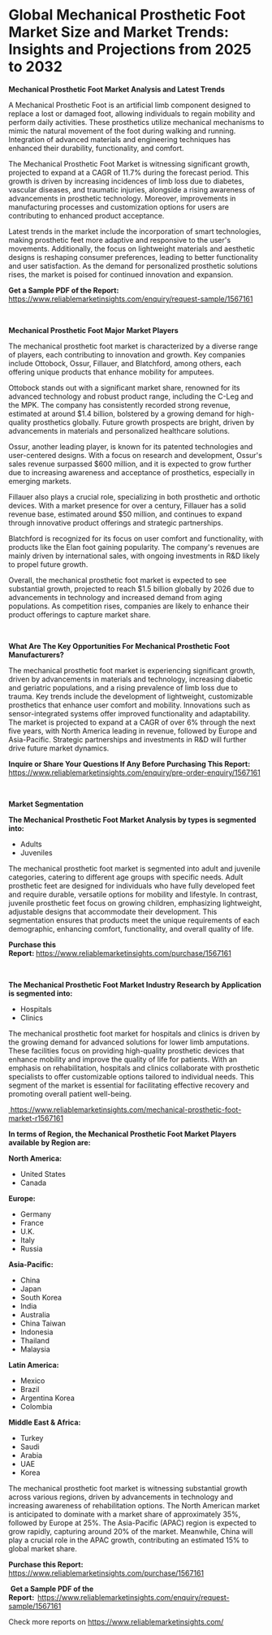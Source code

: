 <p><h1>Global Mechanical Prosthetic Foot Market Size and Market Trends: Insights and Projections from 2025 to 2032</h1></p><p><strong>Mechanical Prosthetic Foot Market Analysis and Latest Trends</strong></p>
<p><p>A Mechanical Prosthetic Foot is an artificial limb component designed to replace a lost or damaged foot, allowing individuals to regain mobility and perform daily activities. These prosthetics utilize mechanical mechanisms to mimic the natural movement of the foot during walking and running. Integration of advanced materials and engineering techniques has enhanced their durability, functionality, and comfort.</p><p>The Mechanical Prosthetic Foot Market is witnessing significant growth, projected to expand at a CAGR of 11.7% during the forecast period. This growth is driven by increasing incidences of limb loss due to diabetes, vascular diseases, and traumatic injuries, alongside a rising awareness of advancements in prosthetic technology. Moreover, improvements in manufacturing processes and customization options for users are contributing to enhanced product acceptance.</p><p>Latest trends in the market include the incorporation of smart technologies, making prosthetic feet more adaptive and responsive to the user's movements. Additionally, the focus on lightweight materials and aesthetic designs is reshaping consumer preferences, leading to better functionality and user satisfaction. As the demand for personalized prosthetic solutions rises, the market is poised for continued innovation and expansion.</p></p>
<p><strong>Get a Sample PDF of the Report:&nbsp;</strong> <a href="https://www.reliablemarketinsights.com/enquiry/request-sample/1567161?utm_campaign=3036&utm_medium=2&utm_source=Github&utm_content=ia&utm_term=22032025&utm_id=mechanical-prosthetic-foot">https://www.reliablemarketinsights.com/enquiry/request-sample/1567161</a></p>
<p>&nbsp;</p>
<p><strong>Mechanical Prosthetic Foot Major Market Players</strong></p>
<p><p>The mechanical prosthetic foot market is characterized by a diverse range of players, each contributing to innovation and growth. Key companies include Ottobock, Ossur, Fillauer, and Blatchford, among others, each offering unique products that enhance mobility for amputees.</p><p>Ottobock stands out with a significant market share, renowned for its advanced technology and robust product range, including the C-Leg and the MPK. The company has consistently recorded strong revenue, estimated at around $1.4 billion, bolstered by a growing demand for high-quality prosthetics globally. Future growth prospects are bright, driven by advancements in materials and personalized healthcare solutions.</p><p>Ossur, another leading player, is known for its patented technologies and user-centered designs. With a focus on research and development, Ossur's sales revenue surpassed $600 million, and it is expected to grow further due to increasing awareness and acceptance of prosthetics, especially in emerging markets.</p><p>Fillauer also plays a crucial role, specializing in both prosthetic and orthotic devices. With a market presence for over a century, Fillauer has a solid revenue base, estimated around $50 million, and continues to expand through innovative product offerings and strategic partnerships.</p><p>Blatchford is recognized for its focus on user comfort and functionality, with products like the Elan foot gaining popularity. The company's revenues are mainly driven by international sales, with ongoing investments in R&D likely to propel future growth.</p><p>Overall, the mechanical prosthetic foot market is expected to see substantial growth, projected to reach $1.5 billion globally by 2026 due to advancements in technology and increased demand from aging populations. As competition rises, companies are likely to enhance their product offerings to capture market share.</p></p>
<p>&nbsp;</p>
<p><strong>What Are The Key Opportunities For Mechanical Prosthetic Foot Manufacturers?</strong></p>
<p><p>The mechanical prosthetic foot market is experiencing significant growth, driven by advancements in materials and technology, increasing diabetic and geriatric populations, and a rising prevalence of limb loss due to trauma. Key trends include the development of lightweight, customizable prosthetics that enhance user comfort and mobility. Innovations such as sensor-integrated systems offer improved functionality and adaptability. The market is projected to expand at a CAGR of over 6% through the next five years, with North America leading in revenue, followed by Europe and Asia-Pacific. Strategic partnerships and investments in R&D will further drive future market dynamics.</p></p>
<p><strong>Inquire or Share Your Questions If Any Before Purchasing This Report:</strong> <a href="https://www.reliablemarketinsights.com/enquiry/pre-order-enquiry/1567161?utm_campaign=3036&utm_medium=2&utm_source=Github&utm_content=ia&utm_term=22032025&utm_id=mechanical-prosthetic-foot">https://www.reliablemarketinsights.com/enquiry/pre-order-enquiry/1567161</a></p>
<p>&nbsp;</p>
<p><strong>Market Segmentation</strong></p>
<p><strong>The Mechanical Prosthetic Foot Market Analysis by types is segmented into:</strong></p>
<p><ul><li>Adults</li><li>Juveniles</li></ul></p>
<p><p>The mechanical prosthetic foot market is segmented into adult and juvenile categories, catering to different age groups with specific needs. Adult prosthetic feet are designed for individuals who have fully developed feet and require durable, versatile options for mobility and lifestyle. In contrast, juvenile prosthetic feet focus on growing children, emphasizing lightweight, adjustable designs that accommodate their development. This segmentation ensures that products meet the unique requirements of each demographic, enhancing comfort, functionality, and overall quality of life.</p></p>
<p><strong>Purchase this Report:&nbsp;</strong><a href="https://www.reliablemarketinsights.com/purchase/1567161?utm_campaign=3036&utm_medium=2&utm_source=Github&utm_content=ia&utm_term=22032025&utm_id=mechanical-prosthetic-foot">https://www.reliablemarketinsights.com/purchase/1567161</a></p>
<p>&nbsp;</p>
<p><strong>The Mechanical Prosthetic Foot Market Industry Research by Application is segmented into:</strong></p>
<p><ul><li>Hospitals</li><li>Clinics</li></ul></p>
<p><p>The mechanical prosthetic foot market for hospitals and clinics is driven by the growing demand for advanced solutions for lower limb amputations. These facilities focus on providing high-quality prosthetic devices that enhance mobility and improve the quality of life for patients. With an emphasis on rehabilitation, hospitals and clinics collaborate with prosthetic specialists to offer customizable options tailored to individual needs. This segment of the market is essential for facilitating effective recovery and promoting overall patient well-being.</p></p>
<p><a href="https://www.reliablemarketinsights.com/mechanical-prosthetic-foot-market-r1567161?utm_campaign=3036&utm_medium=2&utm_source=Github&utm_content=ia&utm_term=22032025&utm_id=mechanical-prosthetic-foot">&nbsp;https://www.reliablemarketinsights.com/mechanical-prosthetic-foot-market-r1567161</a></p>
<p><strong>In terms of Region, the Mechanical Prosthetic Foot Market Players available by Region are:</strong></p>
<p>
    <p> <strong> North America: </strong>
        <ul>
            <li>United States</li>
            <li>Canada</li>
        </ul>
        </p> 
    <p> <strong> Europe: </strong>
        <ul>
            <li>Germany</li>
            <li>France</li>
            <li>U.K.</li>
            <li>Italy</li>
            <li>Russia</li>
        </ul>
        </p> 
    <p> <strong> Asia-Pacific: </strong>
        <ul>
            <li>China</li>
            <li>Japan</li>
            <li>South Korea</li>
            <li>India</li>
            <li>Australia</li>
            <li>China Taiwan</li>
            <li>Indonesia</li>
            <li>Thailand</li>
            <li>Malaysia</li>
        </ul>
        </p> 
    <p> <strong> Latin America: </strong>
        <ul>
            <li>Mexico</li>
            <li>Brazil</li>
            <li>Argentina Korea</li>
            <li>Colombia</li>
        </ul>
        </p> 
    <p> <strong> Middle East & Africa: </strong>
        <ul>
            <li>Turkey</li>
            <li>Saudi</li>
            <li>Arabia</li>
            <li>UAE</li>
            <li>Korea</li>
        </ul>
    </p>
    </p>
<p><p>The mechanical prosthetic foot market is witnessing substantial growth across various regions, driven by advancements in technology and increasing awareness of rehabilitation options. The North American market is anticipated to dominate with a market share of approximately 35%, followed by Europe at 25%. The Asia-Pacific (APAC) region is expected to grow rapidly, capturing around 20% of the market. Meanwhile, China will play a crucial role in the APAC growth, contributing an estimated 15% to global market share.</p></p>
<p><strong>Purchase this Report: </strong><a href="https://www.reliablemarketinsights.com/purchase/1567161?utm_campaign=3036&utm_medium=2&utm_source=Github&utm_content=ia&utm_term=22032025&utm_id=mechanical-prosthetic-foot">https://www.reliablemarketinsights.com/purchase/1567161</a></p>
<p>&nbsp;<strong>Get a Sample PDF of the Report:&nbsp;&nbsp;</strong><a href="https://www.reliablemarketinsights.com/enquiry/request-sample/1567161?utm_campaign=3036&utm_medium=2&utm_source=Github&utm_content=ia&utm_term=22032025&utm_id=mechanical-prosthetic-foot">https://www.reliablemarketinsights.com/enquiry/request-sample/1567161</a></p>
<p><strong></strong></p>
<p>Check more reports on <a href="https://www.reliablemarketinsights.com/?utm_campaign=3036&utm_medium=2&utm_source=Github&utm_content=ia&utm_term=22032025&utm_id=mechanical-prosthetic-foot">https://www.reliablemarketinsights.com/</a></p>